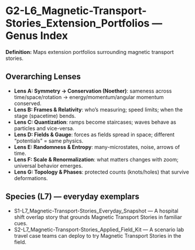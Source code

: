 # G2-L6_Magnetic-Transport-Stories_Extension_Portfolios — Genus Index
**Definition:** Maps extension portfolios surrounding magnetic transport stories.

## Overarching Lenses

- **Lens A: Symmetry -> Conservation (Noether)**: sameness across time/space/rotation → energy/momentum/angular momentum conserved.
- **Lens B: Frames & Relativity**: who’s measuring; speed limits; when the stage (spacetime) bends.
- **Lens C: Quantization**: ramps become staircases; waves behave as particles and vice-versa.
- **Lens D: Fields & Gauge**: forces as fields spread in space; different “potentials” = same physics.
- **Lens E: Randomness & Entropy**: many-microstates, noise, arrows of time.
- **Lens F: Scale & Renormalization**: what matters changes with zoom; universal behavior emerges.
- **Lens G: Topology & Phases**: protected counts (knots/holes) that survive deformations.

## Species (L7) — everyday exemplars
- S1-L7_Magnetic-Transport-Stories_Everyday_Snapshot — A hospital shift overlap story that grounds Magnetic Transport Stories in familiar cues.
- S2-L7_Magnetic-Transport-Stories_Applied_Field_Kit — A scenario lab travel case teams can deploy to try Magnetic Transport Stories in the field.
